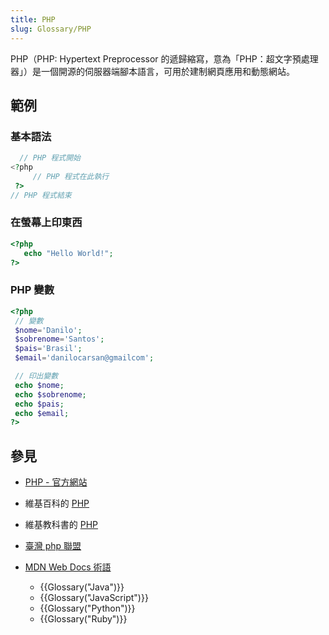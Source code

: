 ```yaml
---
title: PHP
slug: Glossary/PHP
---
```


PHP（PHP: Hypertext Preprocessor 的遞歸縮寫，意為「PHP：超文字預處理器」）是一個開源的伺服器端腳本語言，可用於建制網頁應用和動態網站。

## 範例

### 基本語法

```php
  // PHP 程式開始
<?php
     // PHP 程式在此執行
 ?>
// PHP 程式結束
```

### 在螢幕上印東西

```php
<?php
   echo "Hello World!";
?>
```

### PHP 變數

```php
<?php
 // 變數
 $nome='Danilo';
 $sobrenome='Santos';
 $pais='Brasil';
 $email='danilocarsan@gmailcom';

 // 印出變數
 echo $nome;
 echo $sobrenome;
 echo $pais;
 echo $email;
?>
```

## 參見

- [PHP - 官方網站](http://php.net/)
- 維基百科的 [PHP](https://zh.wikipedia.org/wiki/PHP)
- 維基教科書的 [PHP](https://zh.wikibooks.org/wiki/PHP)
- [臺灣 php 聯盟](https://twpug.net/)
- [MDN Web Docs 術語](/zh-TW/docs/Glossary)

  - {{Glossary("Java")}}
  - {{Glossary("JavaScript")}}
  - {{Glossary("Python")}}
  - {{Glossary("Ruby")}}

